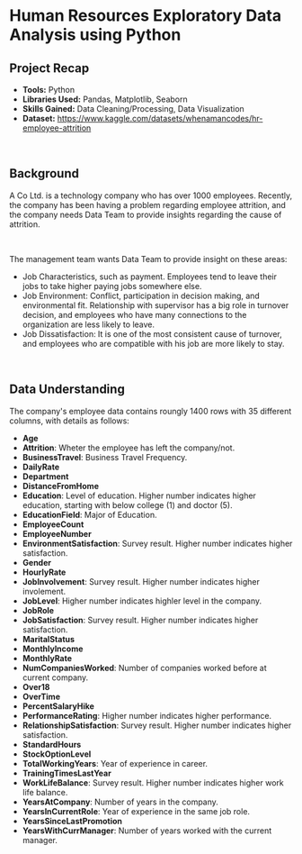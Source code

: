 # Human Resources Exploratory Data Analysis using Python

## Project Recap
* **Tools:** Python
* **Libraries Used:** Pandas, Matplotlib, Seaborn
* **Skills Gained:** Data Cleaning/Processing, Data Visualization
* **Dataset:** https://www.kaggle.com/datasets/whenamancodes/hr-employee-attrition

<br>

## Background
A Co Ltd. is a technology company who has over 1000 employees. Recently, the company has been having a problem regarding employee attrition, and the company needs Data Team to provide insights regarding the cause of attrition. 

<br>

The management team wants Data Team to provide insight on these areas:
* Job Characteristics, such as payment. Employees tend to leave their jobs to take higher paying jobs somewhere else.
* Job Environment: Conflict, participation in decision making, and environmental fit. Relationship with supervisor has a big role in turnover decision, and employees who have many connections to the organization are less likely to leave.
* Job Dissatisfaction: It is one of the most consistent cause of turnover, and employees who are compatible with his job are more likely to stay.

<br>

## Data Understanding
The company's employee data contains roungly 1400 rows with 35 different columns, with details as follows:
* **Age**
* **Attrition**: Wheter the employee has left the company/not.
* **BusinessTravel**: Business Travel Frequency.
* **DailyRate**
* **Department**
* **DistanceFromHome**
* **Education**: Level of education. Higher number indicates higher education, starting with below college (1) and doctor (5).
* **EducationField**: Major of Education.
* **EmployeeCount**
* **EmployeeNumber**
* **EnvironmentSatisfaction**: Survey result. Higher number indicates higher satisfaction.
* **Gender**
* **HourlyRate**
* **JobInvolvement**: Survey result. Higher number indicates higher involement.
* **JobLevel**: Higher number indicates highler level in the company.
* **JobRole**
* **JobSatisfaction**: Survey result. Higher number indicates higher satisfaction.
* **MaritalStatus**
* **MonthlyIncome**
* **MonthlyRate**
* **NumCompaniesWorked**: Number of companies worked before at current company.
* **Over18**
* **OverTime**
* **PercentSalaryHike**
* **PerformanceRating**: Higher number indicates higher performance.
* **RelationshipSatisfaction**: Survey result. Higher number indicates higher satisfaction.
* **StandardHours**
* **StockOptionLevel**
* **TotalWorkingYears**: Year of experience in career.
* **TrainingTimesLastYear**
* **WorkLifeBalance**: Survey result. Higher number indicates higher work life balance.
* **YearsAtCompany**: Number of years in the company.
* **YearsInCurrentRole**: Year of experience in the same job role.
* **YearsSinceLastPromotion**
* **YearsWithCurrManager**: Number of years worked with the current manager.
















